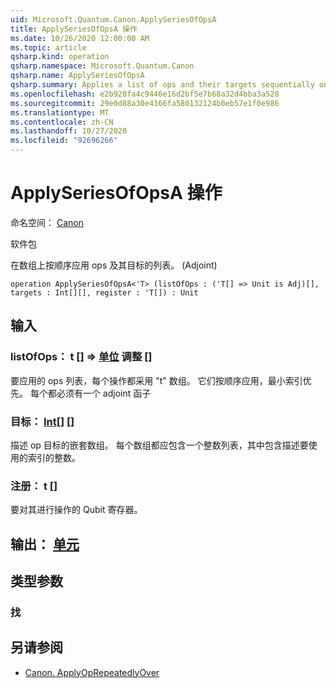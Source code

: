 ```yaml
---
uid: Microsoft.Quantum.Canon.ApplySeriesOfOpsA
title: ApplySeriesOfOpsA 操作
ms.date: 10/26/2020 12:00:00 AM
ms.topic: article
qsharp.kind: operation
qsharp.namespace: Microsoft.Quantum.Canon
qsharp.name: ApplySeriesOfOpsA
qsharp.summary: Applies a list of ops and their targets sequentially on an array. (Adjoint)
ms.openlocfilehash: e2b928fa4c9446e16d2bf5e7b68a32d4bba3a528
ms.sourcegitcommit: 29e0d88a30e4166fa580132124b0eb57e1f0e986
ms.translationtype: MT
ms.contentlocale: zh-CN
ms.lasthandoff: 10/27/2020
ms.locfileid: "92696266"
---
```

# <a name="applyseriesofopsa-operation"></a>ApplySeriesOfOpsA 操作

命名空间： [Canon](xref:Microsoft.Quantum.Canon)

软件包 [](https://nuget.org/packages/)


在数组上按顺序应用 ops 及其目标的列表。  (Adjoint) 

```qsharp
operation ApplySeriesOfOpsA<'T> (listOfOps : ('T[] => Unit is Adj)[], targets : Int[][], register : 'T[]) : Unit
```


## <a name="input"></a>输入

### <a name="listofops--t--unit-adj"></a>listOfOps： t [] => [单位](xref:microsoft.quantum.lang-ref.unit) 调整 []

要应用的 ops 列表，每个操作都采用 "t" 数组。 它们按顺序应用，最小索引优先。
每个都必须有一个 adjoint 函子


### <a name="targets--int"></a>目标： [Int](xref:microsoft.quantum.lang-ref.int)[] []

描述 op 目标的嵌套数组。 每个数组都应包含一个整数列表，其中包含描述要使用的索引的整数。


### <a name="register--t"></a>注册： t []

要对其进行操作的 Qubit 寄存器。



## <a name="output--unit"></a>输出： [单元](xref:microsoft.quantum.lang-ref.unit)



## <a name="type-parameters"></a>类型参数

### <a name="t"></a>找



## <a name="see-also"></a>另请参阅

- [Canon. ApplyOpRepeatedlyOver](xref:Microsoft.Quantum.Canon.ApplyOpRepeatedlyOver)